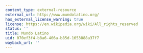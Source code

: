 ```yaml
---
content_type: external-resource
external_url: http://www.mundolatino.org/
has_external_license_warning: true
license: https://en.wikipedia.org/wiki/All_rights_reserved
status: ''
title: Mundo Latino
uid: 070ef3f4-b8a6-406a-b85d-1653888a37f7
wayback_url: ''
---
```

